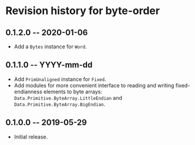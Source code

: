 # Revision history for byte-order

## 0.1.2.0 -- 2020-01-06

* Add a `Bytes` instance for `Word`.

## 0.1.1.0 -- YYYY-mm-dd

* Add `PrimUnaligned` instance for `Fixed`.
* Add modules for more convenient interface to reading and writing
  fixed-endianness elements to byte arrays:
  `Data.Primitive.ByteArray.LittleEndian` and
  `Data.Primitive.ByteArray.BigEndian`.

## 0.1.0.0 -- 2019-05-29

* Initial release.
